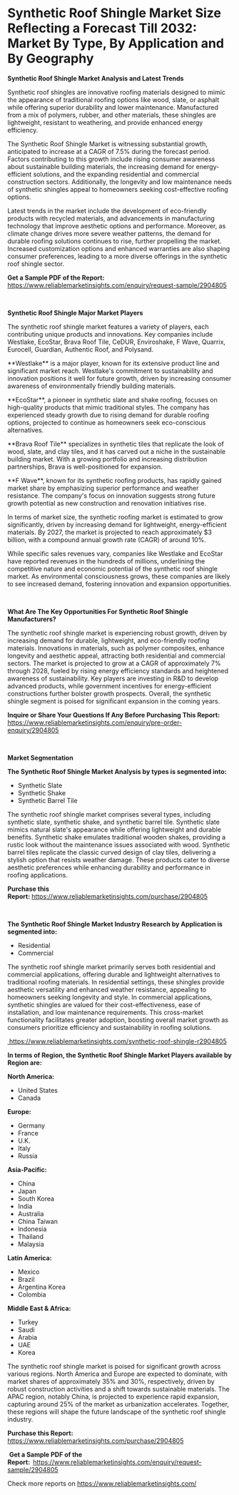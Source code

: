 <p><h1>Synthetic Roof Shingle Market Size Reflecting a Forecast Till 2032: Market By Type, By Application and By Geography</h1></p><p><strong>Synthetic Roof Shingle Market Analysis and Latest Trends</strong></p>
<p><p>Synthetic roof shingles are innovative roofing materials designed to mimic the appearance of traditional roofing options like wood, slate, or asphalt while offering superior durability and lower maintenance. Manufactured from a mix of polymers, rubber, and other materials, these shingles are lightweight, resistant to weathering, and provide enhanced energy efficiency.</p><p>The Synthetic Roof Shingle Market is witnessing substantial growth, anticipated to increase at a CAGR of 7.5% during the forecast period. Factors contributing to this growth include rising consumer awareness about sustainable building materials, the increasing demand for energy-efficient solutions, and the expanding residential and commercial construction sectors. Additionally, the longevity and low maintenance needs of synthetic shingles appeal to homeowners seeking cost-effective roofing options.</p><p>Latest trends in the market include the development of eco-friendly products with recycled materials, and advancements in manufacturing technology that improve aesthetic options and performance. Moreover, as climate change drives more severe weather patterns, the demand for durable roofing solutions continues to rise, further propelling the market. Increased customization options and enhanced warranties are also shaping consumer preferences, leading to a more diverse offerings in the synthetic roof shingle sector.</p></p>
<p><strong>Get a Sample PDF of the Report:&nbsp;</strong> <a href="https://www.reliablemarketinsights.com/enquiry/request-sample/2904805?utm_campaign=3036&utm_medium=2&utm_source=Github&utm_content=ia&utm_term=12032025&utm_id=synthetic-roof-shingle">https://www.reliablemarketinsights.com/enquiry/request-sample/2904805</a></p>
<p>&nbsp;</p>
<p><strong>Synthetic Roof Shingle Major Market Players</strong></p>
<p><p>The synthetic roof shingle market features a variety of players, each contributing unique products and innovations. Key companies include Westlake, EcoStar, Brava Roof Tile, CeDUR, Enviroshake, F Wave, Quarrix, Eurocell, Guardian, Authentic Roof, and Polysand. </p><p>**Westlake** is a major player, known for its extensive product line and significant market reach. Westlake's commitment to sustainability and innovation positions it well for future growth, driven by increasing consumer awareness of environmentally friendly building materials.</p><p>**EcoStar**, a pioneer in synthetic slate and shake roofing, focuses on high-quality products that mimic traditional styles. The company has experienced steady growth due to rising demand for durable roofing options, projected to continue as homeowners seek eco-conscious alternatives.</p><p>**Brava Roof Tile** specializes in synthetic tiles that replicate the look of wood, slate, and clay tiles, and it has carved out a niche in the sustainable building market. With a growing portfolio and increasing distribution partnerships, Brava is well-positioned for expansion.</p><p>**F Wave**, known for its synthetic roofing products, has rapidly gained market share by emphasizing superior performance and weather resistance. The company's focus on innovation suggests strong future growth potential as new construction and renovation initiatives rise.</p><p>In terms of market size, the synthetic roofing market is estimated to grow significantly, driven by increasing demand for lightweight, energy-efficient materials. By 2027, the market is projected to reach approximately $3 billion, with a compound annual growth rate (CAGR) of around 10%. </p><p>While specific sales revenues vary, companies like Westlake and EcoStar have reported revenues in the hundreds of millions, underlining the competitive nature and economic potential of the synthetic roof shingle market. As environmental consciousness grows, these companies are likely to see increased demand, fostering innovation and expansion opportunities.</p></p>
<p>&nbsp;</p>
<p><strong>What Are The Key Opportunities For Synthetic Roof Shingle Manufacturers?</strong></p>
<p><p>The synthetic roof shingle market is experiencing robust growth, driven by increasing demand for durable, lightweight, and eco-friendly roofing materials. Innovations in materials, such as polymer composites, enhance longevity and aesthetic appeal, attracting both residential and commercial sectors. The market is projected to grow at a CAGR of approximately 7% through 2028, fueled by rising energy efficiency standards and heightened awareness of sustainability. Key players are investing in R&D to develop advanced products, while government incentives for energy-efficient constructions further bolster growth prospects. Overall, the synthetic shingle segment is poised for significant expansion in the coming years.</p></p>
<p><strong>Inquire or Share Your Questions If Any Before Purchasing This Report:</strong> <a href="https://www.reliablemarketinsights.com/enquiry/pre-order-enquiry/2904805?utm_campaign=3036&utm_medium=2&utm_source=Github&utm_content=ia&utm_term=12032025&utm_id=synthetic-roof-shingle">https://www.reliablemarketinsights.com/enquiry/pre-order-enquiry/2904805</a></p>
<p>&nbsp;</p>
<p><strong>Market Segmentation</strong></p>
<p><strong>The Synthetic Roof Shingle Market Analysis by types is segmented into:</strong></p>
<p><ul><li>Synthetic Slate</li><li>Synthetic Shake</li><li>Synthetic Barrel Tile</li></ul></p>
<p><p>The synthetic roof shingle market comprises several types, including synthetic slate, synthetic shake, and synthetic barrel tile. Synthetic slate mimics natural slate's appearance while offering lightweight and durable benefits. Synthetic shake emulates traditional wooden shakes, providing a rustic look without the maintenance issues associated with wood. Synthetic barrel tiles replicate the classic curved design of clay tiles, delivering a stylish option that resists weather damage. These products cater to diverse aesthetic preferences while enhancing durability and performance in roofing applications.</p></p>
<p><strong>Purchase this Report:&nbsp;</strong><a href="https://www.reliablemarketinsights.com/purchase/2904805?utm_campaign=3036&utm_medium=2&utm_source=Github&utm_content=ia&utm_term=12032025&utm_id=synthetic-roof-shingle">https://www.reliablemarketinsights.com/purchase/2904805</a></p>
<p>&nbsp;</p>
<p><strong>The Synthetic Roof Shingle Market Industry Research by Application is segmented into:</strong></p>
<p><ul><li>Residential</li><li>Commercial</li></ul></p>
<p><p>The synthetic roof shingle market primarily serves both residential and commercial applications, offering durable and lightweight alternatives to traditional roofing materials. In residential settings, these shingles provide aesthetic versatility and enhanced weather resistance, appealing to homeowners seeking longevity and style. In commercial applications, synthetic shingles are valued for their cost-effectiveness, ease of installation, and low maintenance requirements. This cross-market functionality facilitates greater adoption, boosting overall market growth as consumers prioritize efficiency and sustainability in roofing solutions.</p></p>
<p><a href="https://www.reliablemarketinsights.com/synthetic-roof-shingle-r2904805?utm_campaign=3036&utm_medium=2&utm_source=Github&utm_content=ia&utm_term=12032025&utm_id=synthetic-roof-shingle">&nbsp;https://www.reliablemarketinsights.com/synthetic-roof-shingle-r2904805</a></p>
<p><strong>In terms of Region, the Synthetic Roof Shingle Market Players available by Region are:</strong></p>
<p>
    <p> <strong> North America: </strong>
        <ul>
            <li>United States</li>
            <li>Canada</li>
        </ul>
        </p> 
    <p> <strong> Europe: </strong>
        <ul>
            <li>Germany</li>
            <li>France</li>
            <li>U.K.</li>
            <li>Italy</li>
            <li>Russia</li>
        </ul>
        </p> 
    <p> <strong> Asia-Pacific: </strong>
        <ul>
            <li>China</li>
            <li>Japan</li>
            <li>South Korea</li>
            <li>India</li>
            <li>Australia</li>
            <li>China Taiwan</li>
            <li>Indonesia</li>
            <li>Thailand</li>
            <li>Malaysia</li>
        </ul>
        </p> 
    <p> <strong> Latin America: </strong>
        <ul>
            <li>Mexico</li>
            <li>Brazil</li>
            <li>Argentina Korea</li>
            <li>Colombia</li>
        </ul>
        </p> 
    <p> <strong> Middle East & Africa: </strong>
        <ul>
            <li>Turkey</li>
            <li>Saudi</li>
            <li>Arabia</li>
            <li>UAE</li>
            <li>Korea</li>
        </ul>
    </p>
    </p>
<p><p>The synthetic roof shingle market is poised for significant growth across various regions. North America and Europe are expected to dominate, with market shares of approximately 35% and 30%, respectively, driven by robust construction activities and a shift towards sustainable materials. The APAC region, notably China, is projected to experience rapid expansion, capturing around 25% of the market as urbanization accelerates. Together, these regions will shape the future landscape of the synthetic roof shingle industry.</p></p>
<p><strong>Purchase this Report: </strong><a href="https://www.reliablemarketinsights.com/purchase/2904805?utm_campaign=3036&utm_medium=2&utm_source=Github&utm_content=ia&utm_term=12032025&utm_id=synthetic-roof-shingle">https://www.reliablemarketinsights.com/purchase/2904805</a></p>
<p>&nbsp;<strong>Get a Sample PDF of the Report:&nbsp;&nbsp;</strong><a href="https://www.reliablemarketinsights.com/enquiry/request-sample/2904805?utm_campaign=3036&utm_medium=2&utm_source=Github&utm_content=ia&utm_term=12032025&utm_id=synthetic-roof-shingle">https://www.reliablemarketinsights.com/enquiry/request-sample/2904805</a></p>
<p><strong></strong></p>
<p>Check more reports on <a href="https://www.reliablemarketinsights.com/?utm_campaign=3036&utm_medium=2&utm_source=Github&utm_content=ia&utm_term=12032025&utm_id=synthetic-roof-shingle">https://www.reliablemarketinsights.com/</a></p>